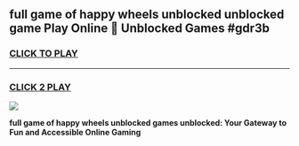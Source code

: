 
## full game of happy wheels unblocked unblocked game Play Online 👋 Unblocked Games #gdr3b
<h3>
<a href="https://premium.freeplayer.one?title=full_game_of_happy_wheels_unblocked&ref=21F">CLICK TO PLAY</a></h3>
<hr>

<h3>
<a href="https://premium.freeplayer.one?title=full_game_of_happy_wheels_unblocked&ref=21F">CLICK 2 PLAY</a>
  
</h3>

<a href="https://premium.freeplayer.one?title=full_game_of_happy_wheels_unblocked&ref=21F/"><img src="https://clearcache.store/games.png"></a>


**full game of happy wheels unblocked games unblocked: Your Gateway to Fun and Accessible Online Gaming**
